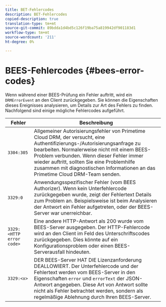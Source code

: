 ```yaml
---
title: BET-Fehlercodes
description: BET-Fehlercodes
copied-description: true
translation-type: tm+mt
source-git-commit: 89bdda1d4bd5c126f19ba75a819942df901183d1
workflow-type: tm+mt
source-wordcount: '211'
ht-degree: 0%

---
```



# BEES-Fehlercodes {#bees-error-codes}

<!--<a id="section_81946679E1114DBA9FE173D0AA9E2F09"></a>-->

Wenn während einer BEES-Prüfung ein Fehler auftritt, wird ein `DRMErrorEvent` an den Client zurückgegeben. Sie können die Eigenschaften dieses Ereignisses analysieren, um Details zur Art des Fehlers zu finden. Nachfolgend sind einige mögliche Fehlercodes aufgeführt.

| Fehler | Beschreibung |
|---|---|
| `3304:305` | Allgemeiner Autorisierungsfehler von Primetime Cloud DRM, der versucht, eine Authentifizierungs-/Autorisierungsanfrage zu bearbeiten. Normalerweise nicht mit einem BEES-Problem verbunden. Wenn dieser Fehler immer wieder auftritt, sollten Sie eine Problemhilfe zusammen mit diagnostischen Informationen an das Primetime Cloud DRM-Team senden. |
| `3329:0` | Anwendungsspezifischer Fehler (vom BEES Authorizer). Wenn kein Unterfehlercode zurückgegeben wurde, zeigt der Fehlertext Details zum Problem an. Beispielsweise ist beim Analysieren der Antwort ein Fehler aufgetreten, oder der BEES-Server war unerreichbar. |
| `3329:<HTTP error code>` | Eine andere HTTP-Antwort als 200 wurde vom BEES-Server ausgegeben. Der HTTP-Fehlercode wird an den Client im Feld des Unterschriftscodes zurückgegeben. Dies könnte auf ein Konfigurationsproblem oder einen BEES-Serverausfall hindeuten. |
| `3329:<x>` | DER BEES-Server HAT DIE Lizenzanforderung DEALLOWIERT. Der Unterfehlercode und der Fehlertext werden vom BEES-Server in den Eigenschaften `error` und `errorText` der JSON-Antwort angegeben. Diese Art von Antwort sollte nicht als Fehler betrachtet werden, sondern als regelmäßige Ablehnung durch Ihren BEES-Server. |